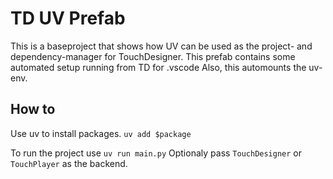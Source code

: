 # TD UV Prefab
This is a baseproject that shows how UV can be used as the project- and dependency-manager for TouchDesigner.
This prefab contains some automated setup running from TD for .vscode
Also, this automounts the uv-env. 

## How to
Use uv to install packages.
```uv add $package```


To run the project use ```uv run main.py```
Optionaly pass ```TouchDesigner``` or ```TouchPlayer``` as the backend.